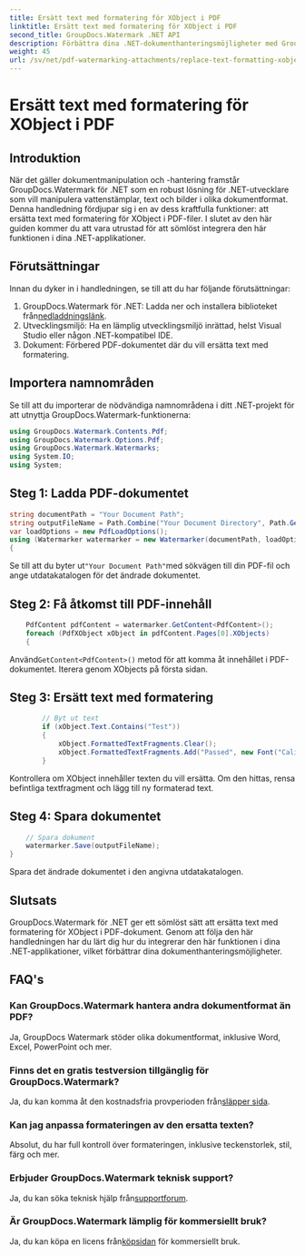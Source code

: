 ```yaml
---
title: Ersätt text med formatering för XObject i PDF
linktitle: Ersätt text med formatering för XObject i PDF
second_title: GroupDocs.Watermark .NET API
description: Förbättra dina .NET-dokumenthanteringsmöjligheter med GroupDocs Watermark for .NET. Lär dig hur du ersätter text med formatering i PDF-filer utan ansträngning.
weight: 45
url: /sv/net/pdf-watermarking-attachments/replace-text-formatting-xobject-pdf/
---
```


# Ersätt text med formatering för XObject i PDF

## Introduktion
När det gäller dokumentmanipulation och -hantering framstår GroupDocs.Watermark för .NET som en robust lösning för .NET-utvecklare som vill manipulera vattenstämplar, text och bilder i olika dokumentformat. Denna handledning fördjupar sig i en av dess kraftfulla funktioner: att ersätta text med formatering för XObject i PDF-filer. I slutet av den här guiden kommer du att vara utrustad för att sömlöst integrera den här funktionen i dina .NET-applikationer.
## Förutsättningar
Innan du dyker in i handledningen, se till att du har följande förutsättningar:
1.  GroupDocs.Watermark för .NET: Ladda ner och installera biblioteket från[nedladdningslänk](https://releases.groupdocs.com/Watermark/net/).
2. Utvecklingsmiljö: Ha en lämplig utvecklingsmiljö inrättad, helst Visual Studio eller någon .NET-kompatibel IDE.
3. Dokument: Förbered PDF-dokumentet där du vill ersätta text med formatering.

## Importera namnområden
Se till att du importerar de nödvändiga namnområdena i ditt .NET-projekt för att utnyttja GroupDocs.Watermark-funktionerna:
```csharp
using GroupDocs.Watermark.Contents.Pdf;
using GroupDocs.Watermark.Options.Pdf;
using GroupDocs.Watermark.Watermarks;
using System.IO;
using System;
```
## Steg 1: Ladda PDF-dokumentet
```csharp
string documentPath = "Your Document Path";
string outputFileName = Path.Combine("Your Document Directory", Path.GetFileName(documentPath));
var loadOptions = new PdfLoadOptions();
using (Watermarker watermarker = new Watermarker(documentPath, loadOptions))
{
```
 Se till att du byter ut`"Your Document Path"`med sökvägen till din PDF-fil och ange utdatakatalogen för det ändrade dokumentet.
## Steg 2: Få åtkomst till PDF-innehåll
```csharp
    PdfContent pdfContent = watermarker.GetContent<PdfContent>();
    foreach (PdfXObject xObject in pdfContent.Pages[0].XObjects)
    {
```
 Använd`GetContent<PdfContent>()` metod för att komma åt innehållet i PDF-dokumentet. Iterera genom XObjects på första sidan.
## Steg 3: Ersätt text med formatering
```csharp
        // Byt ut text
        if (xObject.Text.Contains("Test"))
        {
            xObject.FormattedTextFragments.Clear();
            xObject.FormattedTextFragments.Add("Passed", new Font("Calibri", 19, FontStyle.Bold), Color.Red, Color.Aqua);
        }
```
Kontrollera om XObject innehåller texten du vill ersätta. Om den hittas, rensa befintliga textfragment och lägg till ny formaterad text.
## Steg 4: Spara dokumentet
```csharp
    // Spara dokument
    watermarker.Save(outputFileName);
}
```
Spara det ändrade dokumentet i den angivna utdatakatalogen.

## Slutsats
GroupDocs.Watermark för .NET ger ett sömlöst sätt att ersätta text med formatering för XObject i PDF-dokument. Genom att följa den här handledningen har du lärt dig hur du integrerar den här funktionen i dina .NET-applikationer, vilket förbättrar dina dokumenthanteringsmöjligheter.
## FAQ's
### Kan GroupDocs.Watermark hantera andra dokumentformat än PDF?
Ja, GroupDocs Watermark stöder olika dokumentformat, inklusive Word, Excel, PowerPoint och mer.
### Finns det en gratis testversion tillgänglig för GroupDocs.Watermark?
 Ja, du kan komma åt den kostnadsfria provperioden från[släpper sida](https://releases.groupdocs.com/).
### Kan jag anpassa formateringen av den ersatta texten?
Absolut, du har full kontroll över formateringen, inklusive teckenstorlek, stil, färg och mer.
### Erbjuder GroupDocs.Watermark teknisk support?
 Ja, du kan söka teknisk hjälp från[supportforum](https://forum.groupdocs.com/c/watermark/19).
### Är GroupDocs.Watermark lämplig för kommersiellt bruk?
 Ja, du kan köpa en licens från[köpsidan](https://purchase.groupdocs.com/buy) för kommersiellt bruk.